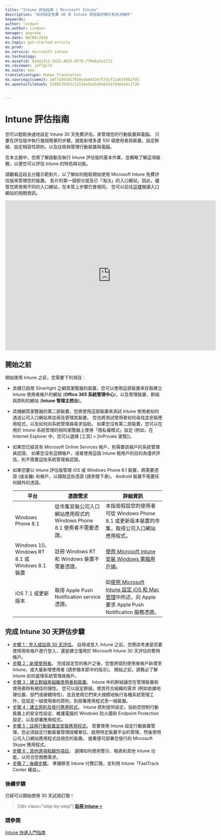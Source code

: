 ```yaml
---
title: "Intune 評估指南 | Microsoft Intune"
description: "如何設定免費 30 天 Intune 評估版的簡介和先決條件"
keywords: 
author: lindavr
ms.author: lindavr
manager: angrobe
ms.date: 08/09/2016
ms.topic: get-started-article
ms.prod: 
ms.service: microsoft-intune
ms.technology: 
ms.assetid: 619a1d11-3d22-4635-8f70-770eba3e1712
ms.reviewer: jeffgilb
ms.suite: ems
translationtype: Human Translation
ms.sourcegitcommit: a4f7a503417938eabb4334757dcf12a63f082fd3
ms.openlocfilehash: 559917b5b3c12534a5aa5d5eb5247d36e4ac1728


---
```


# <a name="intune-evaluation-guide"></a>Intune 評估指南
您可以輕鬆快速地設定 Intune 30 天免費評估，來管理您的行動裝置與電腦。 只要在評估版中執行幾個簡單的步驟，就能新增多達 100 個使用者與裝置、設定群組、設定相容性原則，以及註冊與管理行動裝置與電腦。

在本主題中，您將了解啟動及執行 Intune 評估版的基本作業，並概略了解這項服務，以便您可以評估 Intune 的特色與功能。

請觀看這段五分鐘示範影片，以了解如何輕鬆開始使用 Microsoft Intune 免費評估版來管理您的裝置。 影片的第一個部分提及已「淘汰」的入口網站，因此，儘管您將使用不同的入口網站，在本質上步驟仍會相同。 您可以前往[這裡](https://docs.microsoft.com/intune/deploy-use/account-portal-merged-with-Office-365)閱讀入口網站的相關資訊。

<iframe width="675" height="480" src="https://www.youtube.com/embed/ltcZvm4VOFU" frameborder="0" allowfullscreen></iframe>

## <a name="before-you-begin"></a>開始之前
開始使用 Intune 之前，您需要下列項目：

-   具備已啟用 Silverlight 之網頁瀏覽器的裝置，您可以使用這部裝置來存取建立 Intune 使用者帳戶的網站 (**Office 365 系統管理中心**)，以及管理裝置、群組與原則的網站 (**Intune 管理主控台**)。

-   具備網頁瀏覽器的第二部裝置，您將使用這部裝置來測試 Intune 使用者如何透過公司入口網站來註冊及管理其裝置。 您也將測試使用者如何尋找並安裝應用程式，以及如何向系統管理員尋求協助。 如果您沒有第二部裝置，您可以在用於 Intune 系統管理的相同瀏覽器上使用「隱私權模式」設定 (例如，在 Internet Explorer 中，您可以選擇 [工具] &gt; [InPrivate 瀏覽])。

-   如果您已經具有 Microsoft Online Services 帳戶，則需要該帳戶的系統管理員認證。 如果您沒有這類帳戶，或者使用這個 Intune 租用戶的目的為僅供評估，則不需要這些系統管理員認證。

-   如果您要以 Intune 評估版管理 iOS 或 Windows Phone 8.1 裝置，將需要憑證 (或金鑰) 和帳戶，以擷取這些憑證 (請參閱下表)。 Android 裝置不需要任何額外的憑證。

    |平台|憑證需求|詳細資訊|
    |------------|----------------------------|--------------------|
    |Windows Phone 8.1 |從市集安裝公司入口網站應用程式的 Windows Phone 8.1 使用者不需要憑證。 |本指南假設您的使用者可從 Windows Phone 8.1 或更新版本裝置的市集，取得公司入口網站應用程式。 |
    |Windows 10、Windows RT 8.1 或 Windows 8.1 裝置|註冊 Windows RT 和 Windows 裝置不需要憑證。|[使用 Microsoft Intune 安裝 Windows 電腦用戶端](/Intune/Deploy-Use/install-the-windows-pc-client-with-microsoft-intune)。|
    |iOS 7.1 或更新版本|取得 Apple Push Notification service 憑證。|如[使用 Microsoft Intune 設定 iOS 和 Mac 管理](/Intune/Deploy-Use/set-up-ios-and-mac-management-with-microsoft-intune)中所述，向 Apple 要求 Apple Push Notification 服務憑證。|

## <a name="steps-to-complete-a-30day-evaluation-of-intune"></a>完成 Intune 30 天評估步驟
- [步驟 1︰登入或註冊 30 天評估](get-started-with-a-30-day-trial-of-microsoft-intune-step-1.md)。 註冊或登入 Intune 之前，您應該考慮是否要使用現有帳戶進行登入，還是建立僅用於 Microsoft Intune 30 天評估的暫時帳戶。
- [步驟 2：新增使用者](get-started-with-a-30-day-trial-of-microsoft-intune-step-2.md)。 完成設定您的帳戶之後，您會將個別使用者帳戶新增至 Intune，或大量新增使用者 (請參閱本節中的指示)。 開始之前，請務必了解 Intune 如何處理系統管理員帳戶。
- [步驟 3：建立群組來組織使用者和裝置](get-started-with-a-30-day-trial-of-microsoft-intune-step-3.md)。 Intune 中的群組讓您在管理裝置和使用者時有絕佳的彈性。 您可以設定群組，使其符合組織的需求 (例如依據地理位置、部門或硬體特性)，並且使用它們來大規模地執行各種系統管理工作，從設定一組使用者的原則，到部署應用程式至一組裝置。
- [步驟 4：建立原則及發行應用程式](get-started-with-a-30-day-trial-of-microsoft-intune-step-4.md)。 Intune 原則提供設定，協助您控制行動裝置上的安全性設定、維護電腦的 Windows 防火牆和 Endpoint Protection 設定，以及部署應用程式。
- [步驟 5：註冊行動裝置並安裝應用程式](get-started-with-a-30-day-trial-of-microsoft-intune-step-5.md)。 若要使用 Intune 設定行動裝置管理，您必須設定行動裝置管理授權單位、啟用特定裝置平台的管理，然後使用公司入口網站應用程式註冊您的裝置。 接著便可部署您發行的 Microsoft Skype 應用程式。
- [步驟 6：其他選項和額外項目](get-started-with-a-30-day-trial-of-microsoft-intune-step-6.md)。 選擇如何使用警示、報表和其他 Intune 功能，以符合您商務需求。
- [步驟 7：後續步驟](get-started-with-a-30-day-trial-of-microsoft-intune-step-7.md)。 準備移至 Intune 付費訂閱，並利用 Intune「FastTrack Center 權益」。


### <a name="next-steps"></a>後續步驟
已經可以開始使用 30 天試用訂閱！

>[!div class="step-by-step"]
[**註冊 Intune**&rarr;](.\get-started-with-a-30-day-trial-of-microsoft-intune-step-1.md)

### <a name="see-also"></a>請參閱
[Intune 快速入門指南](/intune/get-started/start-with-a-paid-subscription-to-microsoft-intune)



<!--HONumber=Nov16_HO1-->



